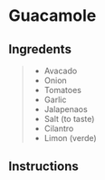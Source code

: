 # Guacamole
## Ingredents
> * Avacado
> * Onion
> * Tomatoes
> * Garlic
> * Jalapenaos
> * Salt (to taste)
> * Cilantro
> * Limon (verde)
## Instructions
